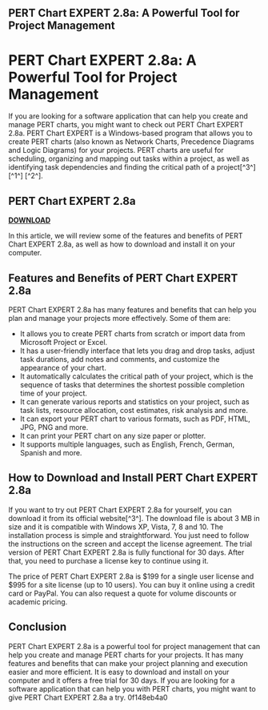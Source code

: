 ## PERT Chart EXPERT 2.8a: A Powerful Tool for Project Management

  
# PERT Chart EXPERT 2.8a: A Powerful Tool for Project Management
 
If you are looking for a software application that can help you create and manage PERT charts, you might want to check out PERT Chart EXPERT 2.8a. PERT Chart EXPERT is a Windows-based program that allows you to create PERT charts (also known as Network Charts, Precedence Diagrams and Logic Diagrams) for your projects. PERT charts are useful for scheduling, organizing and mapping out tasks within a project, as well as identifying task dependencies and finding the critical path of a project[^3^] [^1^] [^2^].
 
## PERT Chart EXPERT 2.8a


[**DOWNLOAD**](https://www.google.com/url?q=https%3A%2F%2Furluso.com%2F2tL7kJ&sa=D&sntz=1&usg=AOvVaw3XZ23GIfc_aHk_xTvAfrBu)

 
In this article, we will review some of the features and benefits of PERT Chart EXPERT 2.8a, as well as how to download and install it on your computer.
 
## Features and Benefits of PERT Chart EXPERT 2.8a
 
PERT Chart EXPERT 2.8a has many features and benefits that can help you plan and manage your projects more effectively. Some of them are:
 
- It allows you to create PERT charts from scratch or import data from Microsoft Project or Excel.
- It has a user-friendly interface that lets you drag and drop tasks, adjust task durations, add notes and comments, and customize the appearance of your chart.
- It automatically calculates the critical path of your project, which is the sequence of tasks that determines the shortest possible completion time of your project.
- It can generate various reports and statistics on your project, such as task lists, resource allocation, cost estimates, risk analysis and more.
- It can export your PERT chart to various formats, such as PDF, HTML, JPG, PNG and more.
- It can print your PERT chart on any size paper or plotter.
- It supports multiple languages, such as English, French, German, Spanish and more.

## How to Download and Install PERT Chart EXPERT 2.8a
 
If you want to try out PERT Chart EXPERT 2.8a for yourself, you can download it from its official website[^3^]. The download file is about 3 MB in size and it is compatible with Windows XP, Vista, 7, 8 and 10. The installation process is simple and straightforward. You just need to follow the instructions on the screen and accept the license agreement. The trial version of PERT Chart EXPERT 2.8a is fully functional for 30 days. After that, you need to purchase a license key to continue using it.
 
The price of PERT Chart EXPERT 2.8a is $199 for a single user license and $995 for a site license (up to 10 users). You can buy it online using a credit card or PayPal. You can also request a quote for volume discounts or academic pricing.
 
## Conclusion
 
PERT Chart EXPERT 2.8a is a powerful tool for project management that can help you create and manage PERT charts for your projects. It has many features and benefits that can make your project planning and execution easier and more efficient. It is easy to download and install on your computer and it offers a free trial for 30 days. If you are looking for a software application that can help you with PERT charts, you might want to give PERT Chart EXPERT 2.8a a try.
 0f148eb4a0

